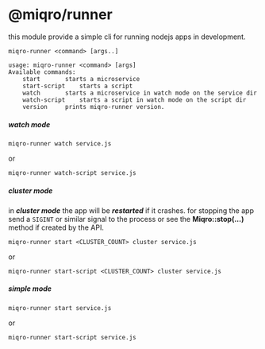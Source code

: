 # @miqro/runner

this module provide a simple cli for running nodejs apps in development.

```miqro-runner <command> [args..]```

```
usage: miqro-runner <command> [args]
Available commands:
	start		starts a microservice
	start-script	starts a script
	watch		starts a microservice in watch mode on the service dir
	watch-script	starts a script in watch mode on the script dir
	version		prints miqro-runner version.
```

##### watch mode

```miqro-runner watch service.js```

or

```miqro-runner watch-script service.js```

##### cluster mode

in ***cluster mode*** the app will be ***restarted*** if it crashes. for stopping the app send a ```SIGINT``` or similar signal to the process or see the **Miqro::stop(...)** method if created by the API.

```miqro-runner start <CLUSTER_COUNT> cluster service.js```

or

```miqro-runner start-script <CLUSTER_COUNT> cluster service.js```

##### simple mode

```miqro-runner start service.js```

or

```miqro-runner start-script service.js```
